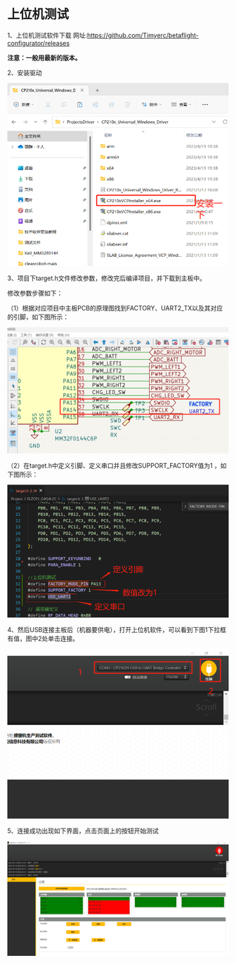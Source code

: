 # 上位机测试

1、上位机测试软件下载
网址:https://github.com/Timyerc/betaflight-configurator/releases

**注意：一般用最新的版本。**

2、安装驱动

![image](image/test_upper_01.png)

3、项目下target.h文件修改参数，修改完后编译项目，并下载到主板中。

修改参数步骤如下：

（1）根据对应项目中主板PCB的原理图找到FACTORY、UART2_TX以及其对应的引脚，如下图所示：

![image](image/test_upper_02.png)

（2）在target.h中定义引脚、定义串口并且修改SUPPORT_FACTORY值为1 ，如下图所示：

![image](image/test_upper_010.png)

4、然后USB连接主板后（机器要供电），打开上位机软件，可以看到下图1下拉框有值，图中2处单击连接。

![image](image/test_upper_06.png)

5、连接成功出现如下界面，点击页面上的按钮开始测试

![image](image/test_upper_07.png)
